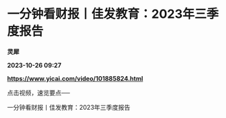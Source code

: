 # 一分钟看财报丨佳发教育：2023年三季度报告
**灵犀**

**2023-10-26 09:27**

**https://www.yicai.com/video/101885824.html**

点击视频，速览要点──

一分钟看财报丨佳发教育：2023年三季度报告